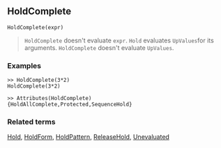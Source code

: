 ## HoldComplete

```
HoldComplete(expr)
```

> `HoldComplete` doesn't evaluate `expr`. `Hold` evaluates `UpValues`for its arguments. `HoldComplete` doesn't evaluate `UpValues`.
 

### Examples

``` 
>> HoldComplete(3*2)
HoldComplete(3*2) 

>> Attributes(HoldComplete)
{HoldAllComplete,Protected,SequenceHold}
```

### Related terms 
[Hold](Hold.md), [HoldForm](HoldForm.md), [HoldPattern](HoldPattern.md), [ReleaseHold](ReleaseHold.md), [Unevaluated](Unevaluated.md)
